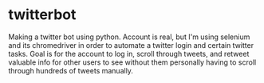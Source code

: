 # twitterbot
Making a twitter bot using python. Account is real, but I'm using selenium and its chromedriver in order to automate a twitter login and certain twitter tasks. Goal is for the account to log in, scroll through tweets, and retweet valuable info for other users to see without them personally having to scroll through hundreds of tweets manually.
